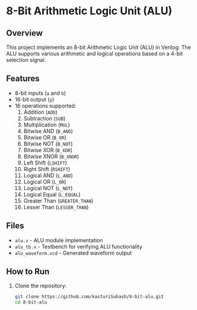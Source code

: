 # 8-Bit Arithmetic Logic Unit (ALU)

## Overview
This project implements an 8-bit Arithmetic Logic Unit (ALU) in Verilog. The ALU supports various arithmetic and logical operations based on a 4-bit selection signal.

## Features
- 8-bit inputs (`a` and `b`)
- 16-bit output (`y`)
- 16 operations supported:
  1. Addition (`ADD`)
  2. Subtraction (`SUB`)
  3. Multiplication (`MUL`)
  4. Bitwise AND (`B_AND`)
  5. Bitwise OR (`B_OR`)
  6. Bitwise NOT (`B_NOT`)
  7. Bitwise XOR (`B_XOR`)
  8. Bitwise XNOR (`B_XNOR`)
  9. Left Shift (`LSHIFT`)
  10. Right Shift (`RSHIFT`)
  11. Logical AND (`L_AND`)
  12. Logical OR (`L_OR`)
  13. Logical NOT (`L_NOT`)
  14. Logical Equal (`L_EQUAL`)
  15. Greater Than (`GREATER_THAN`)
  16. Lesser Than (`LESSER_THAN`)

## Files
- `alu.v` - ALU module implementation
- `alu_tb.v` - Testbench for verifying ALU functionality
- `alu_waveform.vcd` - Generated waveform output

## How to Run
1. Clone the repository:
   ```sh
   git clone https://github.com/kasturiSuhash/8-bit-alu.git
   cd 8-bit-alu
   ```
   


